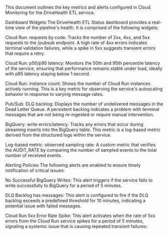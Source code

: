 This document outlines the key metrics and alerts configured in Cloud Monitoring for the DriveHealth ETL service.

Dashboard Widgets
The DriveHealth ETL Status dashboard provides a real-time view of the pipeline's health. It is comprised of the following widgets:

Cloud Run: requests by code: Tracks the number of 2xx, 4xx, and 5xx requests to the /pubsub endpoint. A high rate of 4xx errors indicates terminal validation failures, while a spike in 5xx suggests transient errors that require a retry.

Cloud Run: p50/p95 latency: Monitors the 50th and 95th percentile latency of the service, ensuring that performance remains stable under load, ideally with p95 latency staying below 1 second.

Cloud Run: instance count: Shows the number of Cloud Run instances actively running. This is a key metric for observing the service's autoscaling behavior in response to varying message rates.

Pub/Sub: DLQ backlog: Displays the number of undelivered messages in the Dead Letter Queue. A persistent backlog indicates a problem with terminal messages that are not being re-ingested or require manual intervention.

BigQuery: write errors/latency: Tracks any errors that occur during streaming inserts into the BigQuery table. This metric is a log-based metric derived from the structured logs within the service.

Log-based metric: observed sampling rate: A custom metric that verifies the AUDIT_RATE by comparing the number of sampled events to the total number of received events.

Alerting Policies
The following alerts are enabled to ensure timely notification of critical issues:


No Successful BigQuery Writes: This alert triggers if the service fails to write successfully to BigQuery for a period of 5 minutes.


DLQ Backlog has messages: This alert is configured to fire if the DLQ backlog exceeds a predefined threshold for 10 minutes, indicating a potential issue with failed messages.


Cloud Run 5xx Error Rate Spike: This alert activates when the rate of 5xx errors from the Cloud Run service spikes for a period of 5 minutes, signaling a systemic issue that is causing repeated transient failures.